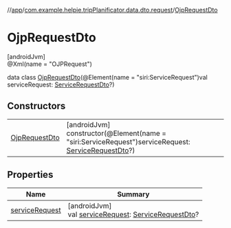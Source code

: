 //[app](../../../index.md)/[com.example.helpie.tripPlanificator.data.dto.request](../index.md)/[OjpRequestDto](index.md)

# OjpRequestDto

[androidJvm]\
@Xml(name = &quot;OJPRequest&quot;)

data class [OjpRequestDto](index.md)(@Element(name = &quot;siri:ServiceRequest&quot;)val serviceRequest: [ServiceRequestDto](../-service-request-dto/index.md)?)

## Constructors

| | |
|---|---|
| [OjpRequestDto](-ojp-request-dto.md) | [androidJvm]<br>constructor(@Element(name = &quot;siri:ServiceRequest&quot;)serviceRequest: [ServiceRequestDto](../-service-request-dto/index.md)?) |

## Properties

| Name | Summary |
|---|---|
| [serviceRequest](service-request.md) | [androidJvm]<br>val [serviceRequest](service-request.md): [ServiceRequestDto](../-service-request-dto/index.md)? |
